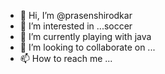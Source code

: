 - 👋 Hi, I’m @prasenshirodkar
- 👀 I’m interested in ...soccer
- 🌱 I’m currently playing with java
- 💞️ I’m looking to collaborate on ...
- 📫 How to reach me ...

<!---
prasenshirodkar/prasenshirodkar is a ✨ special ✨ repository because its `README.md` (this file) appears on your GitHub profile.
You can click the Preview link to take a look at your changes.
--->
